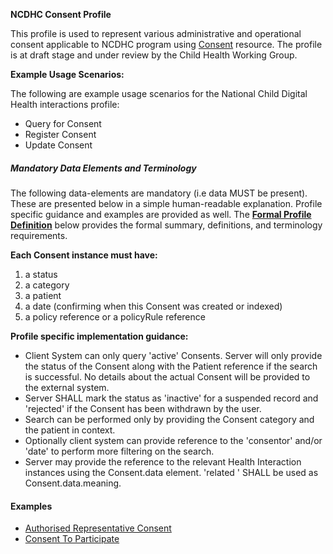 **NCDHC Consent Profile**

This profile is used to represent various administrative and operational consent applicable to NCDHC program using [Consent] resource. The profile is at draft stage and under review by the Child Health Working Group. 

**Example Usage Scenarios:**

The following are example usage scenarios for the National Child Digital Health interactions
profile:

-   Query for Consent
-   Register Consent
-   Update Consent

##### Mandatory Data Elements and Terminology


The following data-elements are mandatory (i.e data MUST be present). These are presented below in a simple human-readable explanation.  Profile specific guidance and examples are provided as well.  The [**Formal Profile Definition**](#profile) below provides the  formal summary, definitions, and  terminology requirements.  

**Each Consent instance must have:**

1.  a status  
1.  a category
1.  a patient
1.  a date (confirming when this Consent was created or indexed)
1.  a policy reference or a policyRule reference

**Profile specific implementation guidance:**

* Client System can only query 'active' Consents. Server will only provide the status of the Consent along with the Patient reference if the search is successful. No details about the actual Consent will be provided to the external system.
* Server SHALL mark the status as 'inactive' for a suspended record and 'rejected' if the Consent has been withdrawn by the user. 
* Search can be performed only by providing the Consent category and the patient in context. 
* Optionally client system can provide reference to the 'consentor' and/or 'date' to perform more filtering on the search. 
* Server may provide the reference to the relevant Health Interaction instances using the Consent.data element. 'related ' SHALL be used as Consent.data.meaning.  



#### Examples

- [Authorised Representative Consent](ncdhc-consent-registration-authrep-example.html)
- [Consent To Participate](ncdhc-consent-participation-authrep-example.html)



[Consent]: http://hl7.org/fhir/STU3/consent.html
[extensible]: http://hl7.org/fhir/terminologies.html#extensible
[General Guidance Section]: definitions.html


